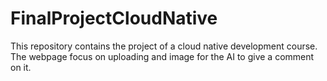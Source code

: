 # FinalProjectCloudNative
This repository contains the project of a cloud native development course. The webpage focus on uploading and image for the AI to give a comment on it.

